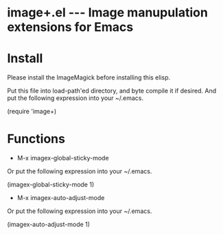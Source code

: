 image+.el --- Image manupulation extensions for Emacs
================================================

Install
=======

Please install the ImageMagick before installing this elisp.

Put this file into load-path'ed directory, and byte compile it if
desired. And put the following expression into your ~/.emacs.

(require 'image+)

Functions
=========

* M-x imagex-global-sticky-mode

Or put the following expression into your ~/.emacs.

(imagex-global-sticky-mode 1)

* M-x imagex-auto-adjust-mode

Or put the following expression into your ~/.emacs.

(imagex-auto-adjust-mode 1)


